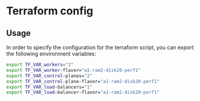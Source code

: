 # Terraform config

## Usage

In order to specify the configuration for the terraform script, you can export the following environment variables:

```bash
export TF_VAR_workers="2"
export TF_VAR_worker-flavor="a1-ram2-disk20-perf1"
export TF_VAR_control-planes="2"
export TF_VAR_control-plane-flavor="a1-ram2-disk20-perf1"
export TF_VAR_load-balancers="1"
export TF_VAR_load-balancer-flavor="a1-ram2-disk20-perf1"
```
